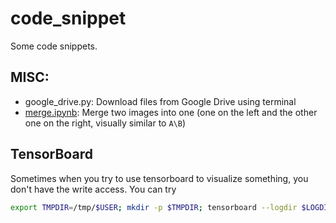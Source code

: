 # code_snippet
Some code snippets.

## MISC:
- google_drive.py: Download files from Google Drive using terminal
- [merge.ipynb](https://colab.research.google.com/drive/1EvRMO-NerFBlZtCTnPNPSDYWlElJg-cA): Merge two images into one (one on the left and the other one on the right, visually similar to `A\B`)

## TensorBoard
Sometimes when you try to use tensorboard to visualize something, you don't have the write access. You can try
```bash
export TMPDIR=/tmp/$USER; mkdir -p $TMPDIR; tensorboard --logdir $LOGDIR
```
